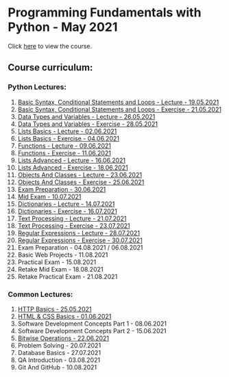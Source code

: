# Programming Fundamentals with Python - May 2021

Click [here](https://softuni.bg/trainings/3368/python-fundamentals-may-2021/internal) to view the course.

## Course curriculum:


### Python Lectures:

1. [Basic Syntax, Conditional Statements and Loops - Lecture - 19.05.2021](01.Basic%20Syntax,%20Conditional%20Statements%20and%20Loops)
2. [Basic Syntax, Conditional Statements and Loops - Exercise - 21.05.2021](02.Exercise%20-%20basic%20syntax%2C%20conditional%20statements%20and%20loops)
3. [Data Types and Variables - Lecture - 26.05.2021](04.%20Data%20Types%20and%20Variables)
4. [Data Types and Variables - Exercise - 28.05.2021](05.%20Exercise%20-%20Data%20Types%20and%20Variables)
5. [Lists Basics - Lecture - 02.06.2021](07.%20Lists%20Basics)
6. [Lists Basics - Exercise - 04.06.2021](08.%20Exercise%20-%20Lists%20Basics)
7. [Functions - Lecture - 09.06.2021](10.%20Functions)
8. [Functions - Exercise - 11.06.2021](11.%20Exercise%20-%20Functions)
9. [Lists Advanced - Lecture - 16.06.2021](13.%20Lists%20Advanced)
10. [Lists Advanced - Exercise - 18.06.2021](14.%20Exercise%20-%20List%20Advanced)
11. [Objects And Classes - Lecture - 23.06.2021](16.%20Objects%20and%20Classes)
12. [Objects And Classes - Exercise - 25.06.2021](17.%20Exercise%20-%20Objects%20and%20Classes)
13. [Exam Preparation - 30.06.2021](18.%20Mid%20Exam%20Preparation/)
14. [Mid Exam - 10.07.2021](19.%20Mid%20Exam)
15. [Dictionaries  - Lecture - 14.07.2021](20.%20Dictionaries)
16. [Dictionaries - Exercise - 16.07.2021](21.%20Exercise%20-%20Dictionaries)
17. [Text Processing - Lecture - 21.07.2021](22.%20Text%20Processing)
18. [Text Processing - Exercise - 23.07.2021](23.%20Exercise%20-%20Text%20Processing)
19. [Regular Expressions - Lecture - 28.07.2021](24.%20Regular%20Expressions)
20. [Regular Expressions - Exercise - 30.07.2021](25.%20Exercise%20-%20Regular%20Expressions)
21. Exam Preparation - 04.08.2021 /  06.08.2021
22. Basic Web Projects - 11.08.2021
23. Practical Exam - 15.08.2021
24. Retake Mid Exam - 18.08.2021
25. Retake Practical Exam - 21.08.2021


### Common Lectures:
1. [HTTP Basics - 25.05.2021](03.%20Http%20Basics)
2. [HTML & CSS Basics - 01.06.2021](06.%20HTML%20and%20CSS%20basics)
3. Software Development Concepts Part 1 - 08.06.2021
4. Software Development Concepts Part 2 - 15.06.2021
5. [Bitwise Operations - 22.06.2021](15.%20Bitwise%20Operations)
6. Problem Solving - 20.07.2021
7. Database Basics - 27.07.2021
8. QA Introduction - 03.08.2021
9. Git And GitHub - 10.08.2021

